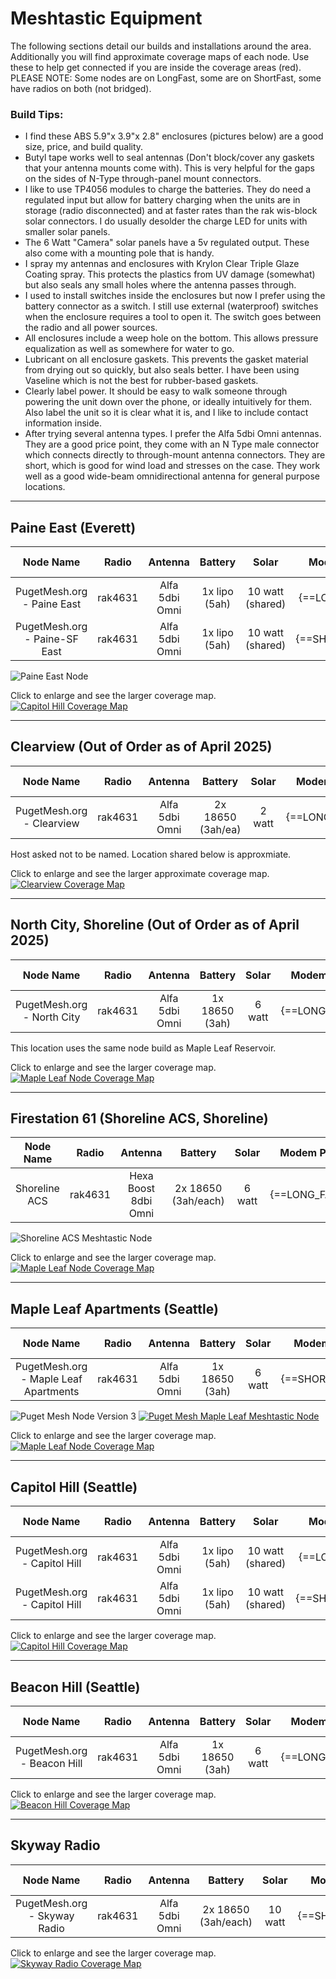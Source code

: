 # Meshtastic Equipment
The following sections detail our builds and installations around the area. Additionally you will find approximate coverage maps of each node. Use these to help get connected if you are inside the coverage areas (red). PLEASE NOTE: Some nodes are on LongFast, some are on ShortFast, some have radios on both (not bridged). 

### Build Tips:

- I find these ABS 5.9"x 3.9"x 2.8" enclosures (pictures below) are a good size, price, and build quality.
- Butyl tape works well to seal antennas (Don't block/cover any gaskets that your antenna mounts come with). This is very helpful for the gaps on the sides of N-Type through-panel mount connectors.
- I like to use TP4056 modules to charge the batteries. They do need a regulated input but allow for battery charging when the units are in storage (radio disconnected) and at faster rates than the rak wis-block solar connectors. I do usually desolder the charge LED for units with smaller solar panels.
- The 6 Watt "Camera" solar panels have a 5v regulated output. These also come with a mounting pole that is handy.
- I spray my antennas and enclosures with Krylon Clear Triple Glaze Coating spray. This protects the plastics from UV damage (somewhat) but also seals any small holes where the antenna passes through. 
- I used to install switches inside the enclosures but now I prefer using the battery connector as a switch. I still use external (waterproof) switches when the enclosure requires a tool to open it. The switch goes between the radio and all power sources.
- All enclosures include a weep hole on the bottom. This allows pressure equalization as well as somewhere for water to go.
- Lubricant on all enclosure gaskets. This prevents the gasket material from drying out so quickly, but also seals better. I have been using Vaseline which is not the best for rubber-based gaskets. 
- Clearly label power. It should be easy to walk someone through powering the unit down over the phone, or ideally intuitively for them. Also label the unit so it is clear what it is, and I like to include contact information inside.
- After trying several antenna types. I prefer the Alfa 5dbi Omni antennas. They are a good price point, they come with an N Type male connector which connects directly to through-mount antenna connectors. They are short, which is good for wind load and stresses on the case. They work well as a good wide-beam omnidirectional antenna for general purpose locations.

---
## Paine East (Everett)

Node Name | Radio | Antenna | Battery | Solar | Modem Preset | Slot | Rebroadcast Mode
:---: | :---: | :---: | :---: | :---: | :---: | :---: | :---: 
PugetMesh.org - Paine East | rak4631 | Alfa 5dbi Omni | 1x lipo (5ah) | 10 watt (shared) | {==LONG_FAST==} | 20 | ALL
PugetMesh.org - Paine-SF East| rak4631 | Alfa 5dbi Omni | 1x lipo (5ah) | 10 watt (shared) | {==SHORT_FAST==} | 68 | ALL

![Paine East Node](/media/PugetMesh_PaineEast.jpg)

Click to enlarge and see the larger coverage map.
[![Capitol Hill Coverage Map](/media/PaineEast_sml.png)](https://www.heywhatsthat.com/?view=QAXF4HU7)

---
## Clearview (Out of Order as of April 2025)
Node Name | Radio | Antenna | Battery | Solar | Modem Preset | Slot | Rebroadcast Mode
:---: | :---: | :---: | :---: | :---: | :---: | :---: | :---: 
PugetMesh.org - Clearview | rak4631 | Alfa 5dbi Omni | 2x 18650 (3ah/ea) | 2 watt | {==LONG_FAST==} | 20 | ALL

Host asked not to be named. Location shared below is approxmiate.

Click to enlarge and see the larger approximate coverage map.
[![Clearview Coverage Map](/media/ClearviewNodeMap.png)](https://www.heywhatsthat.com/?view=BAXN1N63)

---
## North City, Shoreline (Out of Order as of April 2025)

Node Name | Radio | Antenna | Battery | Solar | Modem Preset | Slot | Rebroadcast Mode
:---: | :---: | :---: | :---: | :---: | :---: | :---: | :---: 
PugetMesh.org - North City | rak4631 | Alfa 5dbi Omni | 1x 18650 (3ah) | 6 watt | {==LONG_FAST==} | 20 | ALL

This location uses the same node build as Maple Leaf Reservoir.

Click to enlarge and see the larger coverage map.
[![Maple Leaf Node Coverage Map](/media/NorthCity_sml.png)](/media/NorthCity_big.png)

---
## Firestation 61 (Shoreline ACS, Shoreline)

Node Name | Radio | Antenna | Battery | Solar | Modem Preset | Slot | Rebroadcast Mode
:---: | :---: | :---: | :---: | :---: | :---: | :---: | :---: 
Shoreline ACS | rak4631 | Hexa Boost 8dbi Omni | 2x 18650 (3ah/each) | 6 watt | {==LONG_FAST==} | 20 | ALL

![Shoreline ACS Meshtastic Node](/media/ShorelineACS_MeshtasticNode.png)

Click to enlarge and see the larger coverage map.
[![Maple Leaf Node Coverage Map](/media/Firestation61_sml.png)](https://www.heywhatsthat.com/?view=X2SS81R7)

---
## Maple Leaf Apartments (Seattle)

Node Name | Radio | Antenna | Battery | Solar | Modem Preset | Slot | Rebroadcast Mode
:---: | :---: | :---: | :---: | :---: | :---: | :---: | :---: 
PugetMesh.org - Maple Leaf Apartments | rak4631 | Alfa 5dbi Omni | 1x 18650 (3ah) | 6 watt | {==SHORT_FAST==} | 68 | ALL

![Puget Mesh Node Version 3](/media/PugetMesh_NodeV3.png)
[![Puget Mesh Maple Leaf Meshtastic Node](/media/MLA_Node.jpg)](/media/MLA_Node.jpg)

Click to enlarge and see the larger coverage map.
[![Maple Leaf Node Coverage Map](/media/MapleLeaf_sml.png)](https://www.heywhatsthat.com/?view=FGCQDXDC)

---
## Capitol Hill (Seattle)

Node Name | Radio | Antenna | Battery | Solar | Modem Preset | Slot | Rebroadcast Mode
:---: | :---: | :---: | :---: | :---: | :---: | :---: | :---: 
PugetMesh.org - Capitol Hill | rak4631 | Alfa 5dbi Omni | 1x lipo (5ah) | 10 watt (shared) | {==LONG_FAST==} | 20 | ALL
PugetMesh.org - Capitol Hill | rak4631 | Alfa 5dbi Omni | 1x lipo (5ah) | 10 watt (shared) | {==SHORT_FAST==} | 68 | ALL

Click to enlarge and see the larger coverage map.
[![Capitol Hill  Coverage Map](/media/CapitolHill_sml.jpg)](https://www.heywhatsthat.com/?view=T29861XC)

---
## Beacon Hill (Seattle)

Node Name | Radio | Antenna | Battery | Solar | Modem Preset | Slot | Rebroadcast Mode
:---: | :---: | :---: | :---: | :---: | :---: | :---: | :---: 
PugetMesh.org - Beacon Hill| rak4631 | Alfa 5dbi Omni | 1x 18650 (3ah) | 6 watt | {==LONG_FAST==} | 20 | ALL

Click to enlarge and see the larger coverage map.
[![Beacon Hill  Coverage Map](/media/BeaconHill_sml.jpg)](https://www.heywhatsthat.com/?view=CD5GQ9BW)

---
## Skyway Radio

Node Name | Radio | Antenna | Battery | Solar | Modem Preset | Slot | Rebroadcast Mode
:---: | :---: | :---: | :---: | :---: | :---: | :---: | :---: 
PugetMesh.org - Skyway Radio | rak4631 | Alfa 5dbi Omni | 2x 18650 (3ah/each) | 10 watt | {==SHORT_FAST==} | 68 | ALL

Click to enlarge and see the larger coverage map.
[![Skyway Radio Coverage Map](/media/SkywayRadioNodeMap.png)](https://www.heywhatsthat.com/?view=DS4BGWQM)
